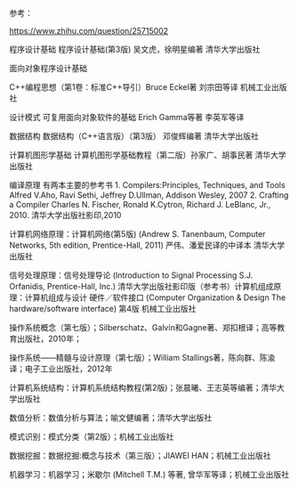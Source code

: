 

参考：

https://www.zhihu.com/question/25715002




程序设计基础 程序设计基础(第3版) 吴文虎，徐明星编著 清华大学出版社

面向对象程序设计基础 

C++编程思想（第1卷：标准C++导引）Bruce Eckel著 刘宗田等译 机械工业出版社 

设计模式 可复用面向对象软件的基础 Erich Gamma等著 李英军等译

数据结构 数据结构（C++语言版）（第3版） 邓俊辉编著 清华大学出版社

计算机图形学基础 计算机图形学基础教程（第二版）孙家广、胡事民著 清华大学出版社



编译原理 有两本主要的参考书 1. Compilers:Principles, Techniques, and Tools  Alfred V.Aho, Ravi Sethi, Jeffrey D.Ullman, Addison Wesley, 2007    2. Crafting a Compiler  Charles N. Fischer, Ronald K.Cytron, Richard J. LeBlanc, Jr., 2010. 清华大学出版社影印,2010

计算机网络原理：计算机网络(第5版) (Andrew S. Tanenbaum, Computer Networks, 5th edition, Prentice-Hall, 2011) 严伟、潘爱民译的中译本 清华大学出版社

信号处理原理：信号处理导论 (Introduction to Signal Processing  S.J. Orfanidis, Prentice-Hall, Inc.) 清华大学出版社影印版（参考书）计算机组成原理：计算机组成与设计 硬件／软件接口 (Computer Organization & Design The hardware/software interface) 第4版 机械工业出版社



操作系统概念（第七版）；Silberschatz、Galvin和Gagne著、郑扣根译；高等教育出版社，2010年； 

操作系统——精髓与设计原理（第七版）；William Stallings著，陈向群、陈渝译；电子工业出版社，2012年

计算机系统结构：计算机系统结构教程(第2版)；张晨曦、王志英等编著；清华大学出版社

数值分析：数值分析与算法；喻文健编著；清华大学出版社

模式识别：模式分类（第2版）；机械工业出版社

数据挖掘：数据挖掘:概念与技术（第三版）；JIAWEI HAN；机械工业出版社

机器学习：机器学习；米歇尔 (Mitchell T.M.) 等著, 曾华军等译；机械工业出版社